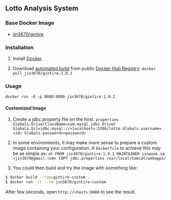 
## Lotto Analysis System

### Base Docker Image

* [jin3670/gintire](https://hub.docker.com/r/jin3670/gintire)


### Installation

1. Install [Docker](https://www.docker.com/).

2. Download [automated build](https://registry.hub.docker.com/u/dockerfile/elasticsearch/) from public [Docker Hub Registry](https://registry.hub.docker.com/): `docker pull jin3670/gintire:1.0.1`


### Usage

    docker run -d -p 8080:8080 jin3670/gintire:1.0.1

#### Customized Image

  1. Create a jdbc.property file on the host.
    ``` properties
    Globals.DriverClassName=com.mysql.jdbc.Driver
    Globals.Url=jdbc:mysql://<localhost>:3306/lotto
    Globals.username=<id>
    Globals.password=<password>
    ```

  2. In some environments, it may make more sense to prepare a custom image containing your configuration. A `Dockerfile` to achieve this may be as simple as:
    ``` sh
    FROM jin3670/gintire:1.0.1
    MAINTAINER jinwook.im <jin3670@gmail.com>
    COPY jdbc.properties /usr/local/tomcat/webapps/
    ```
   3. You could then build and try the image with something like:
   ```sh
   $ docker build --tag=gintire-custom .
   $ docker run -it --rm jin3670/gintire-custom
   ```
After few seconds, open `http://<host>:8080` to see the result.
